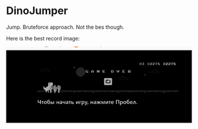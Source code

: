 # DinoJumper

Jump.
Bruteforce approach. Not the bes though.


Here is the best record image:

![Best Record](resources/images/best_record.png)